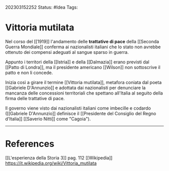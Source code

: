 202303152252
Status: #Idea
Tags:

# Vittoria mutilata

Nel corso del [[1919]] l'andamento delle **trattative di pace** della [[Seconda Guerra Mondiale]] conferma ai nazionalisti italiani che lo stato non avrebbe ottenuto dei compensi adeguati al sangue sparso in guerra.

Appunto i territori della [[Istria]] e della [[Dalmazia]] erano previsti dal [[Patto di Londra]], ma il presidente americano [[Wilson]] non sottoscrive il patto e non li concede.

Inizia così a girare il termine [[Vittoria mutilata]], metafora coniata dal poeta [[Gabriele D'Annunzio]] e adottata dai nazionalisti per denunciare la mancanza delle concessioni territoriali che spettano all'Italia al seguito della firma delle trattative di pace.

Il governo viene visto dai nazionalisti italiani come imbecille e codardo ([[Gabriele D'Annunzio]] definisce il [[Presidente del Consiglio del Regno d'Italia]] [[Saverio Nitti]] come "Cagoia").

---
# References
[[L'esperienza della Storia 3]] pag. 112
[[Wikipedia]] https://it.wikipedia.org/wiki/Vittoria_mutilata